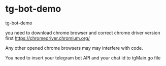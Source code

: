# tg-bot-demo
tg-bot-demo

you need to download chrome browser and correct chrome driver version first https://chromedriver.chromium.org/

Any other opened chrome browsers may may interfere with code.

You need to insert your telegram bot API and your chat id to tgMain.go file
